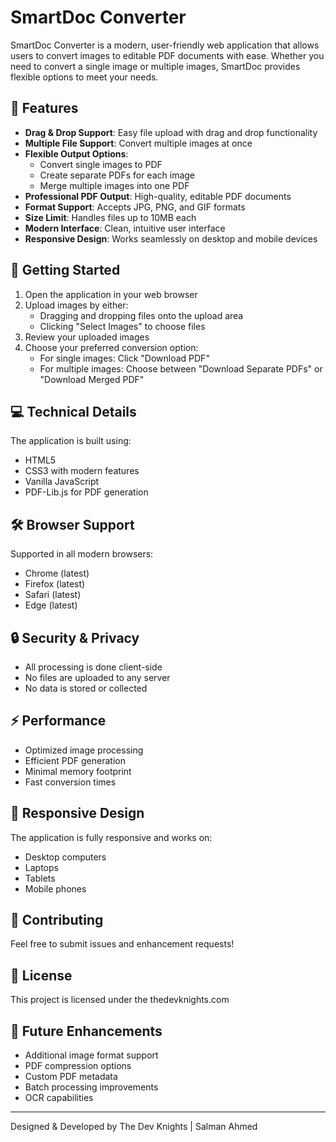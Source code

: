 # SmartDoc Converter

SmartDoc Converter is a modern, user-friendly web application that allows users to convert images to editable PDF documents with ease. Whether you need to convert a single image or multiple images, SmartDoc provides flexible options to meet your needs.

## 🌟 Features

- **Drag & Drop Support**: Easy file upload with drag and drop functionality
- **Multiple File Support**: Convert multiple images at once
- **Flexible Output Options**:
  - Convert single images to PDF
  - Create separate PDFs for each image
  - Merge multiple images into one PDF
- **Professional PDF Output**: High-quality, editable PDF documents
- **Format Support**: Accepts JPG, PNG, and GIF formats
- **Size Limit**: Handles files up to 10MB each
- **Modern Interface**: Clean, intuitive user interface
- **Responsive Design**: Works seamlessly on desktop and mobile devices

## 🚀 Getting Started

1. Open the application in your web browser
2. Upload images by either:
   - Dragging and dropping files onto the upload area
   - Clicking "Select Images" to choose files
3. Review your uploaded images
4. Choose your preferred conversion option:
   - For single images: Click "Download PDF"
   - For multiple images: Choose between "Download Separate PDFs" or "Download Merged PDF"

## 💻 Technical Details

The application is built using:
- HTML5
- CSS3 with modern features
- Vanilla JavaScript
- PDF-Lib.js for PDF generation

## 🛠️ Browser Support

Supported in all modern browsers:
- Chrome (latest)
- Firefox (latest)
- Safari (latest)
- Edge (latest)

## 🔒 Security & Privacy

- All processing is done client-side
- No files are uploaded to any server
- No data is stored or collected

## ⚡ Performance

- Optimized image processing
- Efficient PDF generation
- Minimal memory footprint
- Fast conversion times

## 📱 Responsive Design

The application is fully responsive and works on:
- Desktop computers
- Laptops
- Tablets
- Mobile phones

## 🤝 Contributing

Feel free to submit issues and enhancement requests!

## 📄 License

This project is licensed under the thedevknights.com
## 🎯 Future Enhancements

- Additional image format support
- PDF compression options
- Custom PDF metadata
- Batch processing improvements
- OCR capabilities

---

Designed & Developed by The Dev Knights | Salman Ahmed
